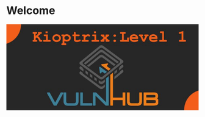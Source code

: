 

# Welcome 
<p align="center">
  <a href="resources/kkryptonix.md">
    <img src="resources/pictures/vulnhub.kryptic.jpeg">
  </a>
</p>
